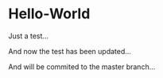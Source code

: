 # Hello-World
Just a test...

And now the test has been updated...

And will be commited to the master branch...
